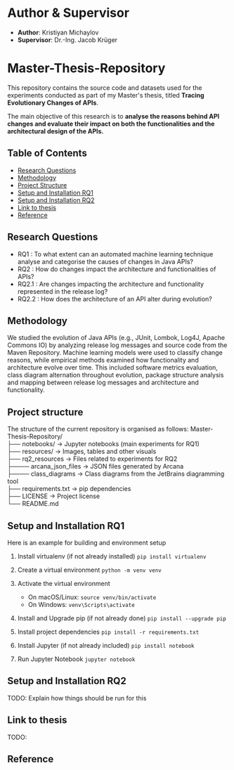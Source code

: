 # Author & Supervisor
- **Author**: Kristiyan Michaylov
- **Supervisor**: Dr.-Ing. Jacob Krüger

# Master-Thesis-Repository
This repository contains the source code and datasets used for the experiments conducted as part of my Master's thesis, titled **Tracing Evolutionary Changes of APIs**.

The main objective of this research is to **analyse the reasons behind API changes and evaluate their impact on both the functionalities and the architectural design of the APIs.**

## Table of Contents

- [Research Questions](#research-questions)
- [Methodology](#methodology)
- [Project Structure](#project-structure-)
- [Setup and Installation RQ1](#setup-and-installation-rq1)
- [Setup and Installation RQ2](#setup-and-installation-rq2)
- [Link to thesis](#link-to-thesis)
- [Reference](#reference)

## Research Questions
- RQ1 : To what extent can an automated machine learning technique analyse
and categorise the causes of changes in Java APIs?
- RQ2 : How do changes impact the architecture and functionalities of APIs?
- RQ2.1 : Are changes impacting the architecture and functionality represented
in the release log?
- RQ2.2 : How does the architecture of an API alter during evolution?
## Methodology
We studied the evolution of Java APIs (e.g., JUnit, Lombok, Log4J, Apache Commons IO) by analyzing release log messages and source code from the Maven Repository.
Machine learning models were used to classify change reasons, while empirical methods examined how functionality and architecture evolve over time.
This included software metrics evaluation, class diagram alternation throughout evolution, package structure analysis and mapping between release log messages and architecture and functionality.

## Project structure 
The structure of the current repository is organised as follows:
Master-Thesis-Repository/ \
├── notebooks/             &rarr; Jupyter notebooks (main experiments for RQ1) \
├── resources/             &rarr; Images, tables and other visuals \
├── rq2_resources          &rarr; Files related to experiments for RQ2 \
├──── arcana_json_files &rarr; JSON files generated by Arcana \
├──── class_diagrams    &rarr; Class diagrams from the JetBrains diagramming tool \
├── requirements.txt       &rarr; pip dependencies \
├── LICENSE                &rarr; Project license \
└── README.md 

## Setup and Installation RQ1
Here is an example for building and environment setup

1. Install virtualenv (if not already installed)
`pip install virtualenv`

2. Create a virtual environment
`python -m venv venv`

3. Activate the virtual environment

    * On macOS/Linux:
    `source venv/bin/activate`
    * On Windows:
    `venv\Scripts\activate`

4. Install and Upgrade pip (if not already done)
`pip install --upgrade pip`

5. Install project dependencies
`pip install -r requirements.txt`

6. Install Jupyter (if not already included)
`pip install notebook`

7. Run Jupyter Notebook
`jupyter notebook`

## Setup and Installation RQ2
TODO: Explain how things should be run for this

## Link to thesis
TODO:

## Reference
